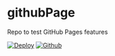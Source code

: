 # githubPage
Repo to test GitHub Pages features

[![Deploy](https://www.herokucdn.com/deploy/button.svg)](https://heroku.com/deploy)
[![Github](https://i.stack.imgur.com/AlDXb.png)](https://github.com/)
